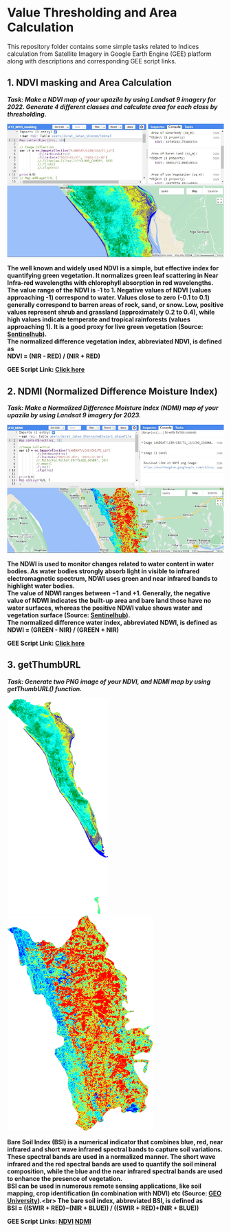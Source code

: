 # Value Thresholding and Area Calculation
This repository folder contains some simple tasks related to Indices calculation from Satellite Imagery in Google Earth Engine (GEE) platform along with descriptions and corresponding GEE script links.
## 1. NDVI masking and Area Calculation
*<b>Task:<b/> Make a NDVI map of your upazila by using Landsat 9 imagery for 2022. Generate 4 different classes and calculate area for each class by thresholding.*  
  
![Model](https://github.com/Israt-Jahan-Shonom/Google_Earth_Engine/blob/main/Value-Thresholding-and-Area-Calculation/NDVI_masking.JPG)  
  
The well known and widely used NDVI is a simple, but effective index for quantifying green vegetation. It normalizes green leaf scattering in Near Infra-red wavelengths with chlorophyll absorption in red wavelengths.<br>
The value range of the NDVI is -1 to 1. Negative values of NDVI (values approaching -1) correspond to water. Values close to zero (-0.1 to 0.1) generally correspond to barren areas of rock, sand, or snow. Low, positive values represent shrub and grassland (approximately 0.2 to 0.4), while high values indicate temperate and tropical rainforests (values approaching 1). It is a good proxy for live green vegetation (Source: [Sentinelhub](https://custom-scripts.sentinel-hub.com/custom-scripts/sentinel-2/ndvi/)).<br>
The normalized difference vegetation index, abbreviated NDVI, is defined as<br>
<b>NDVI = (NIR - RED) / (NIR + RED)<b/><br>  
  
<b>GEE Script Link:</b> [Click here](https://code.earthengine.google.com/0d2122e3f708e3618051f584e0acc92a)  
  
## 2. NDMI (Normalized Difference Moisture Index)
*<b>Task:<b/> Make a Normalized Difference Moisture Index (NDMI) map of your upazila by using Landsat 9 imagery for 2023.*  
  
![Model](https://github.com/Israt-Jahan-Shonom/Google_Earth_Engine/blob/main/Value-Thresholding-and-Area-Calculation/NDMI.JPG)  
  
The NDWI is used to monitor changes related to water content in water bodies. As water bodies strongly absorb light in visible to infrared electromagnetic spectrum, NDWI uses green and near infrared bands to highlight water bodies.<br>
The value of NDWI ranges between −1 and +1. Generally, the negative value of NDWI indicates the built-up area and bare land those have no water surfaces, whereas the positive NDWI value shows water and vegetation surface (Source: [Sentinelhub](https://custom-scripts.sentinel-hub.com/custom-scripts/hls/ndwi/)).<br>
The normalized difference water index, abbreviated NDWI, is defined as<br>
<b>NDWI = (GREEN - NIR) / (GREEN + NIR)<b/><br>  
  
<b>GEE Script Link:</b> [Click here](https://code.earthengine.google.com/54911c4f8be6cb9143501e514ced2366)  
  
## 3. getThumbURL
*<b>Task:<b/> Generate two PNG image of your NDVI, and NDMI map by using getThumbURL() function.*  
  
![Model](https://github.com/Israt-Jahan-Shonom/Google_Earth_Engine/blob/main/Value-Thresholding-and-Area-Calculation/NDVI.png)  
![Model](https://github.com/Israt-Jahan-Shonom/Google_Earth_Engine/blob/main/Value-Thresholding-and-Area-Calculation/NDMI.png)  
  
Bare Soil Index (BSI) is a numerical indicator that combines blue, red, near infrared and short wave infrared spectral bands to capture soil variations. These spectral bands are used in a normalized manner. The short wave infrared and the red spectral bands are used to quantify the soil mineral composition, while the blue and the near infrared spectral bands are used to enhance the presence of vegetation.<br>
BSI can be used in numerous remote sensing applications, like soil mapping, crop identification (in combination with NDVI) etc (Source: [GEO University](https://www.geo.university/pages/blog?p=spectral-indices-with-multispectral-satellite-data#:~:text=Bare%20Soil%20Index%20(BSI)%20is,bands%20to%20capture%20soil%20variations.)).<br>
The bare soil index, abbreviated BSI, is defined as<br>
<b>BSI = ((SWIR + RED)−(NIR + BLUE)) / ((SWIR + RED)+(NIR + BLUE))<b/><br>  
  
<b>GEE Script Links:</b> [NDVI](https://code.earthengine.google.com/0d2122e3f708e3618051f584e0acc92a) [NDMI](https://code.earthengine.google.com/54911c4f8be6cb9143501e514ced2366)

